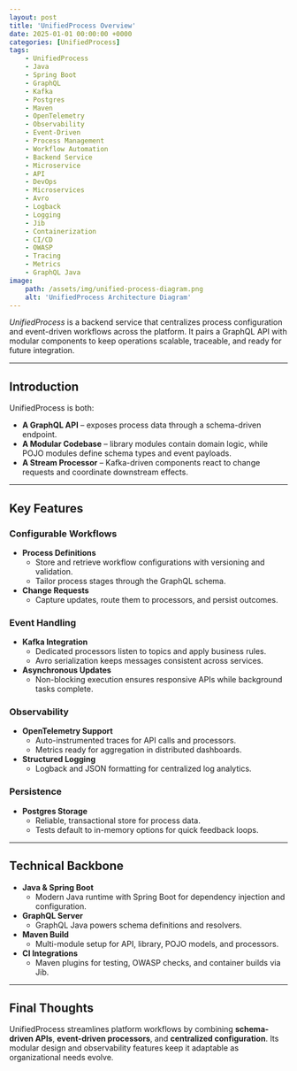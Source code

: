 ```yaml
---
layout: post
title: 'UnifiedProcess Overview'
date: 2025-01-01 00:00:00 +0000
categories: [UnifiedProcess]
tags:
    - UnifiedProcess
    - Java
    - Spring Boot
    - GraphQL
    - Kafka
    - Postgres
    - Maven
    - OpenTelemetry
    - Observability
    - Event-Driven
    - Process Management
    - Workflow Automation
    - Backend Service
    - Microservice
    - API
    - DevOps
    - Microservices
    - Avro
    - Logback
    - Logging
    - Jib
    - Containerization
    - CI/CD
    - OWASP
    - Tracing
    - Metrics
    - GraphQL Java
image:
    path: /assets/img/unified-process-diagram.png
    alt: 'UnifiedProcess Architecture Diagram'
---
```


_UnifiedProcess_ is a backend service that centralizes process configuration and event-driven workflows across the platform. It pairs a GraphQL API with modular components to keep operations scalable, traceable, and ready for future integration.

---

## Introduction

UnifiedProcess is both:

-   **A GraphQL API** – exposes process data through a schema-driven endpoint.
-   **A Modular Codebase** – library modules contain domain logic, while POJO modules define schema types and event payloads.
-   **A Stream Processor** – Kafka-driven components react to change requests and coordinate downstream effects.

---

## Key Features

### Configurable Workflows

-   **Process Definitions**
    -   Store and retrieve workflow configurations with versioning and validation.
    -   Tailor process stages through the GraphQL schema.
-   **Change Requests**
    -   Capture updates, route them to processors, and persist outcomes.

### Event Handling

-   **Kafka Integration**
    -   Dedicated processors listen to topics and apply business rules.
    -   Avro serialization keeps messages consistent across services.
-   **Asynchronous Updates**
    -   Non-blocking execution ensures responsive APIs while background tasks complete.

### Observability

-   **OpenTelemetry Support**
    -   Auto-instrumented traces for API calls and processors.
    -   Metrics ready for aggregation in distributed dashboards.
-   **Structured Logging**
    -   Logback and JSON formatting for centralized log analytics.

### Persistence

-   **Postgres Storage**
    -   Reliable, transactional store for process data.
    -   Tests default to in-memory options for quick feedback loops.

---

## Technical Backbone

-   **Java & Spring Boot**
    -   Modern Java runtime with Spring Boot for dependency injection and configuration.
-   **GraphQL Server**
    -   GraphQL Java powers schema definitions and resolvers.
-   **Maven Build**
    -   Multi-module setup for API, library, POJO models, and processors.
-   **CI Integrations**
    -   Maven plugins for testing, OWASP checks, and container builds via Jib.

---

## Final Thoughts

UnifiedProcess streamlines platform workflows by combining **schema-driven APIs**, **event-driven processors**, and **centralized configuration**. Its modular design and observability features keep it adaptable as organizational needs evolve.
